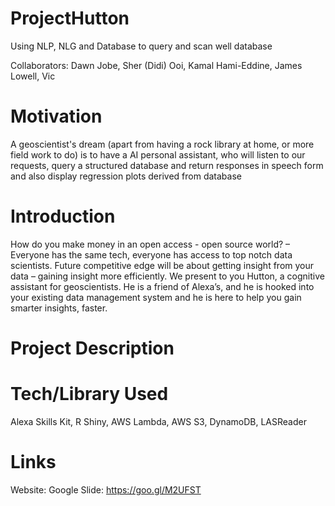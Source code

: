 # ProjectHutton
Using NLP, NLG and Database to query and scan well database

Collaborators: Dawn Jobe, Sher (Didi) Ooi, Kamal Hami-Eddine, James Lowell, Vic


# Motivation 
A geoscientist's dream (apart from having a rock library at home, or more field work to do) is to have a AI personal assistant, who will listen to our requests, query a structured database and return responses in speech form and also display regression plots derived from database


# Introduction
How do you make money in an open access - open source world? – Everyone has the same tech, everyone has access to top notch data scientists.  Future competitive edge will be about getting insight from your data – gaining insight more efficiently.  We present to you Hutton, a cognitive assistant for geoscientists.  He is a friend of Alexa’s, and he is hooked into your existing data management system and he is here to help you gain smarter insights, faster.


# Project Description


# Tech/Library Used
Alexa Skills Kit, R Shiny, AWS Lambda, AWS S3, DynamoDB, LASReader


# Links
Website:
Google Slide: https://goo.gl/M2UFST
